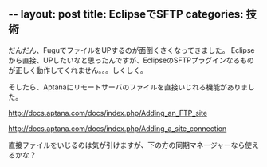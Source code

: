 --
layout: post
title: EclipseでSFTP
categories: 技術
--

だんだん、FuguでファイルをUPするのが面倒くさくなってきました。
Eclipseから直接、UPしたいなと思ったんですが、EclipseのSFTPプラグインなるものが正しく動作してくれません。。。しくしく。

そしたら、Aptanaにリモートサーバのファイルを直接いじれる機能がありました。

<a href="http://docs.aptana.com/docs/index.php/Adding_an_FTP_site" target="_blank">http://docs.aptana.com/docs/index.php/Adding_an_FTP_site</a>

<a href="http://docs.aptana.com/docs/index.php/Adding_a_site_connection" target="_blank">http://docs.aptana.com/docs/index.php/Adding_a_site_connection</a>

直接ファイルをいじるのは気が引けますが、下の方の同期マネージャーなら使えるかな？

